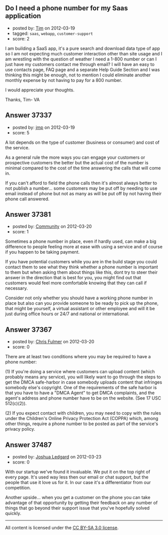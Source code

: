 ## Do I need a phone number for my Saas application

- posted by: [Tim](https://stackexchange.com/users/-1/14914-tim) on 2012-03-19
- tagged: `saas`, `webapp`, `customer-support`
- score: 2

I am building a SaaS app, it's a pure search and download data type of app so I am not expecting much customer interaction other than site usage and I am wrestling with the question of weather I need a 1-800 number or can I just have my customers contact me through email? I will have an easy to use contacts page, FAQ page and a separate Help Guide Section and I was thinking this might be enough, not to mention I could eliminate another monthly expense by not having to pay for a 800 number. 

I would appreciate your thoughts. 

Thanks, 
Tim- VA 


## Answer 37337

- posted by: [jmp](https://stackexchange.com/users/-1/6764-jmp) on 2012-03-19
- score: 5

A lot depends on the type of customer (business or consumer) and cost of the service.  

As a general rule the more ways you can engage your customers or prospective customers the better but the actual cost of the number is minimal compared to the cost of the time answering the calls that will come in.  

If you can't afford to field the phone calls then it's almost always better to not publish a number... some customers may be put off by needing to use email instead of phone but not as many as will be put off by not having their phone call answered.


## Answer 37381

- posted by: [Community](https://stackexchange.com/users/-1/-1-community) on 2012-03-20
- score: 1

Sometimes a phone number in place, even if hardly used, can make a big difference to people feeling more at ease with using a service and of course if you happen to be taking payment.

If you have potential customers while you are in the build stage you could contact them to see what they think whether a phone number is important to them but when asking them about things like this, dont try to steer their answer in the direction that is best for you, you might find out that customers would feel more comfortable knowing that they can call if necessary.

Consider not only whether you should have a working phone number in place but also can you provide someone to be ready to pick up the phone, that might be yourself, a virtual assistant or other employee and will it be just during office hours or 24/7 and national or international.


## Answer 37367

- posted by: [Chris Fulmer](https://stackexchange.com/users/-1/17026-chris-fulmer) on 2012-03-20
- score: 0

There are at least two conditions where you may be required to have a phone number:

(1) If you're doing a service where customers can upload content (which probably means any service), you will likely want to go through the steps to get the DMCA safe-harbor in case somebody uploads content that infringes somebody else's copyright.  One of the requirements of the safe harbor is that you have to have a "DMCA Agent" to get DMCA complaints, and the agent's address and phone number have to be on the website.  (See 17 USC 512(c)(2)).

(2) If you expect contact with children, you may need to copy with the rules under the Children's Online Privacy Protection Act (COPPA) which, among other things, require a phone number to be posted as part of the service's privacy policy.




## Answer 37487

- posted by: [Joshua Ledgard](https://stackexchange.com/users/-1/15677-joshua-ledgard) on 2012-03-23
- score: 0

With our startup we've found it invaluable. We put it on the top right of every page.  It's used way less then our email or chat support, but the people that use it love us for it.  In our case it's a differentiator from our competition.  

Another upside... when you get a customer on the phone you can take advantage of that opportunity by getting their feedback on any number of things that go beyond their support issue that you've hopefully solved quickly.  



---

All content is licensed under the [CC BY-SA 3.0 license](https://creativecommons.org/licenses/by-sa/3.0/).
